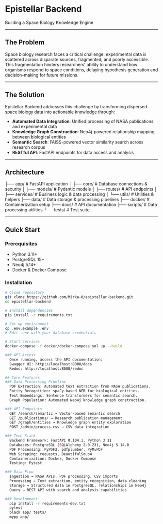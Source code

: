 # Epistellar Backend  
Building a Space Biology Knowledge Engine  

---

## The Problem  
Space biology research faces a critical challenge: experimental data is scattered across disparate sources, fragmented, and poorly accessible. This fragmentation hinders researchers' ability to understand how organisms respond to space conditions, delaying hypothesis generation and decision-making for future missions. 

---

## The Solution  
Epistellar Backend addresses this challenge by transforming dispersed space biology data into actionable knowledge through:

- **Automated Data Integration**: Unified processing of NASA publications and experimental data
- **Knowledge Graph Construction**: Neo4j-powered relationship mapping between biological entities  
- **Semantic Search**: FAISS-powered vector similarity search across research corpus
- **RESTful API**: FastAPI endpoints for data access and analysis  

---

## Architecture  

├── app/ # FastAPI application
│ ├── core/ # Database connections & security
│ ├── models/ # Pydantic models
│ ├── routes/ # API endpoints
│ ├── services/ # Business logic & data processing
│ └── utils/ # Utilities & helpers
├── data/ # Data storage & processing pipelines
├── docker/ # Containerization setup
├── docs/ # API documentation
├── scripts/ # Data processing utilities
└── tests/ # Test suite

---

## Quick Start  

### Prerequisites  
- Python 3.11+
- PostgreSQL 15+
- Neo4j 5.14+
- Docker & Docker Compose

### Installation  

```bash
# Clone repository
git clone https://github.com/Mirka-0/epistellar-backend.git
cd epistellar-backend

# Install dependencies
pip install -r requirements.txt

# Set up environment
cp .env.example .env
# Edit .env with your database credentials

# Start services
docker-compose -f docker/docker-compose.yml up --build

### API Access
  Once running, access the API documentation:
  Swagger UI: http://localhost:8000/docs
  Redoc: http://localhost:8000/redoc

## Core Features
### Data Processing Pipeline
  PDF Extraction: Automated text extraction from NASA publications.
  Entity Recognition: spaCy-based NER for biological entities.
  Text Embeddings: Sentence transformers for semantic search.
  Graph Population: Automated Neo4j knowledge graph construction.

### API Endpoints
  GET /search/semantic → Vector-based semantic search
  GET /publications/ → Research publication management
  GET /graph/entities → Knowledge graph entity exploration
  POST /admin/process-csv → CSV data integration

### Tech Stack
  Backend Framework: FastAPI 0.104.1, Python 3.11
  Databases: PostgreSQL (SQLAlchemy 2.0.23), Neo4j 5.14.0
  PDF Processing: PyPDF2, pdfplumber, PyMuPDF
  Web Scraping: requests, BeautifulSoup4
  Containerization: Docker, Docker Compose
  Testing: Pytest

### Data Flow
  Ingestion → NASA APIs, PDF processing, CSV imports
  Processing → Text extraction, entity recognition, data cleaning
  Storage → Structured data in PostgreSQL, relationships in Neo4j
  Query → REST API with search and analysis capabilities

### Development
  pip install -r requirements-dev.txt
  pytest
  black app/ tests/
  mypy app/
